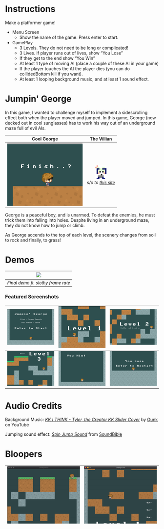 # Instructions
Make a platformer game!

- Menu Screen
  - Show the name of the game. Press enter to start.
- GamePlay
  - 3 Levels. They do not need to be long or complicated!
  - 3 Lives. If player runs out of lives, show “You Lose”
  - If they get to the end show “You Win”
  - At least 1 type of moving AI  (place a couple of these AI in your game)
  - If the player touches the AI the player dies (you can do collidedBottom kill if you want). 
  - At least 1 looping background music, and at least 1 sound effect.

# Jumpin' George
In this game, I wanted to challenge myself to implement a sidescrolling effect both when the player moved and jumped. In this game, George (now decked out in cool sunglasses) has to work his way out of an underground maze full of evil AIs. 

| Cool George | The Villian |
| :-: | :-: |
| ![](demos/static/cool_george.png) | ![](ai.png) <br /> *s/o to [this site](https://make8bitart.com/)* |

George is a peaceful boy, and is unarmed. To defeat the enemies, he must trick them into falling into holes. Despite living in an underground maze, they do not know how to jump or climb.

As George accends to the top of each level, the scenery changes from soil to rock and finally, to grass! 

# Demos
| ![](demos/FINAL-DEMO.gif) |
| :-: |
| *Final demo ft. slothy frame rate* |

### Featured Screenshots
| ![](demos/static/menu.png) | ![](demos/static/level1.png) | ![](demos/static/level2.png) |
| - | - | - |
| ![](demos/static/level3.png) | ![](demos/static/win.png) | ![](demos/static/lose.png) |

# Audio Credits
Background Music: [*KK I THINK - Tyler, the Creator KK Slider Cover*](https://www.youtube.com/watch?v=G-g84zoFkYQ) by [Gunk](https://www.youtube.com/channel/UCA1TbpsMa9_iPTmKn0qd_bg) on YouTube

Jumping sound effect: [*Spin Jump Sound*](http://soundbible.com/1898-Spin-Jump.html) from [SoundBible](http://soundbible.com/)

# Bloopers
| ![blooper](demos/bloopers/blooper-1.gif) | ![blooper](demos/bloopers/blooper-2.gif) |
| - | - |
